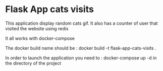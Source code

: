 Flask App cats visits
==========

This application display random cats gif. It also has a counter of user that
visited the website using redis

It all works with docker-compose

The docker build name should be :
  docker build -t flask-app-cats-visits .

In order to launch the application you need to :
  docker-compose up -d
in the directory of the project 
